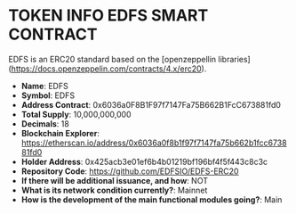 # TOKEN INFO EDFS SMART CONTRACT
EDFS is an ERC20 standard based on the [openzeppellin libraries] (https://docs.openzeppelin.com/contracts/4.x/erc20).

* **Name**: EDFS
* **Symbol**: EDFS
* **Address Contract**: 0x6036a0F8B1F97f7147Fa75B662B1FcC673881fd0
* **Total Supply**: 10,000,000,000
* **Decimals**: 18
* **Blockchain Explorer**: https://etherscan.io/address/0x6036a0f8b1f97f7147fa75b662b1fcc673881fd0
* **Holder Address**: 0x425acb3e01ef6b4b01219bf196bf4f5f443c8c3c
* **Repository Code**: https://github.com/EDFSIO/EDFS-ERC20
* **If there will be additional issuance, and how**: NOT
* **What is its network condition currently?**: Mainnet
* **How is the development of the main functional modules going?**: Main
